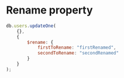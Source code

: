 # Rename property

```js
db.users.updateOne(
	{},
	{
		$rename: {
			firstToRename: "firstRenamed",
			secondToRename: "secondRenamed"
		}
	}
);
```
